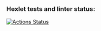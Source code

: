 ### Hexlet tests and linter status:
[![Actions Status](https://github.com/Aillod2/layout-designer-project-58/actions/workflows/hexlet-check.yml/badge.svg)](https://github.com/Aillod2/layout-designer-project-58/actions)